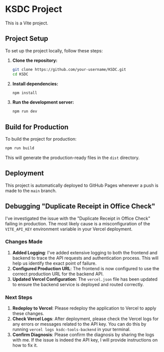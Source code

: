 # KSDC Project

This is a Vite project.

## Project Setup

To set up the project locally, follow these steps:

1.  **Clone the repository:**
    ```bash
    git clone https://github.com/your-username/KSDC.git
    cd KSDC
    ```
2.  **Install dependencies:**
    ```bash
    npm install
    ```
3.  **Run the development server:**
    ```bash
    npm run dev
    ```

## Build for Production

To build the project for production:

```bash
npm run build
```

This will generate the production-ready files in the `dist` directory.

## Deployment

This project is automatically deployed to GitHub Pages whenever a push is made to the `main` branch.

## Debugging "Duplicate Receipt in Office Check"

I've investigated the issue with the "Duplicate Receipt in Office Check" failing in production. The most likely cause is a misconfiguration of the `VITE_API_KEY` environment variable in your Vercel deployment.

### Changes Made

1.  **Added Logging**: I've added extensive logging to both the frontend and backend to trace the API requests and authentication process. This will help us identify the exact point of failure.
2.  **Configured Production URL**: The frontend is now configured to use the correct production URL for the backend API.
3.  **Updated Vercel Configuration**: The `vercel.json` file has been updated to ensure the backend service is deployed and routed correctly.

### Next Steps

1.  **Redeploy to Vercel**: Please redeploy the application to Vercel to apply these changes.
2.  **Check Vercel Logs**: After deployment, please check the Vercel logs for any errors or messages related to the API key. You can do this by running `vercel logs ksdc-tools-backend` in your terminal.
3.  **Confirm Diagnosis**: Please confirm the diagnosis by sharing the logs with me. If the issue is indeed the API key, I will provide instructions on how to fix it.